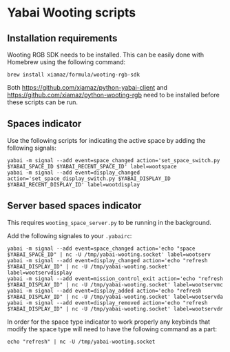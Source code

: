 # Yabai Wooting scripts

## Installation requirements

Wooting RGB SDK needs to be installed. This can be easily done with Homebrew
using the following command:

```
brew install xiamaz/formula/wooting-rgb-sdk
```

Both https://github.com/xiamaz/python-yabai-client and
https://github.com/xiamaz/python-wooting-rgb need to be installed before these
scripts can be run.

## Spaces indicator

Use the following scripts for indicating the active space by adding the
following signals:

```
yabai -m signal --add event=space_changed action='set_space_switch.py $YABAI_SPACE_ID $YABAI_RECENT_SPACE_ID' label=wootspace
yabai -m signal --add event=display_changed action='set_space_display_switch.py $YABAI_DISPLAY_ID $YABAI_RECENT_DISPLAY_ID' label=wootdisplay
```

## Server based spaces indicator

This requires `wooting_space_server.py` to be running in the background.

Add the following signales to your `.yabairc`:

```
yabai -m signal --add event=space_changed action='echo "space $YABAI_SPACE_ID" | nc -U /tmp/yabai-wooting.socket' label=wootserv
yabai -m signal --add event=display_changed action='echo "refresh $YABAI_DISPLAY_ID" | nc -U /tmp/yabai-wooting.socket' label=wootservdisplay
yabai -m signal --add event=mission_control_exit action='echo "refresh $YABAI_DISPLAY_ID" | nc -U /tmp/yabai-wooting.socket' label=wootservmc
yabai -m signal --add event=display_added action='echo "refresh $YABAI_DISPLAY_ID" | nc -U /tmp/yabai-wooting.socket' label=wootservda
yabai -m signal --add event=display_removed action='echo "refresh $YABAI_DISPLAY_ID" | nc -U /tmp/yabai-wooting.socket' label=wootservdr
```

In order for the space type indicator to work properly any keybinds that modify
the space type will need to have the following command as a part:

```
echo "refresh" | nc -U /tmp/yabai-wooting.socket
```
